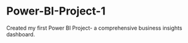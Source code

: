 # Power-BI-Project-1
Created my first Power BI Project- a comprehensive business insights dashboard.

